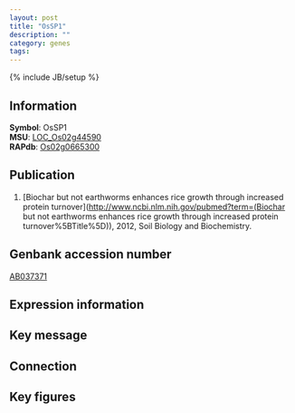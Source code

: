 ```yaml
---
layout: post
title: "OsSP1"
description: ""
category: genes
tags: 
---
```

{% include JB/setup %}

## Information
__Symbol__: OsSP1  
__MSU__: [LOC_Os02g44590](http://rice.plantbiology.msu.edu/cgi-bin/ORF_infopage.cgi?orf=LOC_Os02g44590)  
__RAPdb__: [Os02g0665300](http://rapdb.dna.affrc.go.jp/viewer/gbrowse_details/irgsp1?name=Os02g0665300)  

## Publication
1. [Biochar but not earthworms enhances rice growth through increased protein turnover](http://www.ncbi.nlm.nih.gov/pubmed?term=(Biochar but not earthworms enhances rice growth through increased protein turnover%5BTitle%5D)), 2012, Soil Biology and Biochemistry.

## Genbank accession number
[AB037371](http://www.ncbi.nlm.nih.gov/nuccore/AB037371)

## Expression information

## Key message

## Connection

## Key figures


